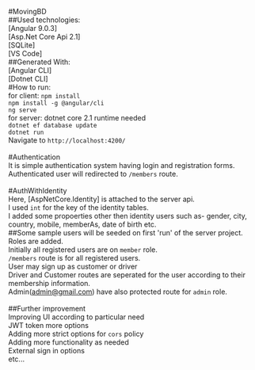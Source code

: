 #MovingBD\
##Used technologies: \
[Angular 9.0.3]\
[Asp.Net Core Api 2.1]\
[SQLite]\
[VS Code]\
##Generated With:\
[Angular CLI]\
[Dotnet CLI]\
#How to run:\
for client: `npm install`\
			`npm install -g @angular/cli`\
			`ng serve`\
for server: dotnet core 2.1 runtime needed\
			`dotnet ef database update`\
			`dotnet run`\
Navigate to `http://localhost:4200/`\
\
#Authentication\
It is simple authentication system having login and registration forms. Authenticated user will redirected to `/members` route.\
\
#AuthWithIdentity\
Here, [AspNetCore.Identity] is attached to the server api. \
I used `int` for the key of the identity tables. \
I added some propoerties other then identity users such as- gender, city, country, mobile, memberAs, date of birth etc.\
##Some sample users will be seeded on first 'run' of the server project.\
Roles are added.\
Initially all registered users are on `member` role.\
`/members` route is for all registered users.\
User may sign up as customer or driver\
Driver and Customer routes are seperated for the user according to their membership information.\
Admin(admin@gmail.com) have also protected route for `admin` role.\
\
##Further improvement\
Improving UI according to particular need\
JWT token more options\
Adding more strict options for `cors` policy \
Adding more functionality as needed\
External sign in options\
etc...

